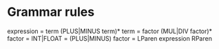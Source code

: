 # Grammar rules
expression = term (PLUS|MINUS term)*
term       = factor (MUL|DIV factor)*
factor     = INT|FLOAT
           = (PLUS|MINUS) factor
           = LParen expression RParen